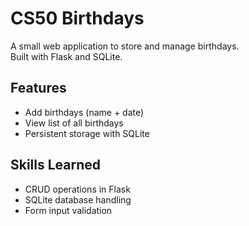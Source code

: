 # CS50 Birthdays

A small web application to store and manage birthdays.  
Built with Flask and SQLite.

## Features
- Add birthdays (name + date)
- View list of all birthdays
- Persistent storage with SQLite

## Skills Learned
- CRUD operations in Flask
- SQLite database handling
- Form input validation
